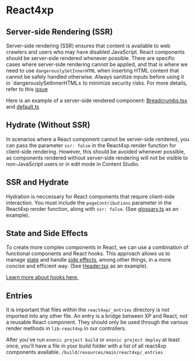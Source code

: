 # React4xp

## Server-side Rendering (SSR)

Server-side rendering (SSR) ensures that content is available to web crawlers and users who may have disabled JavaScript. React components should be server-side rendered whenever possible. There are specific cases where server-side rendering cannot be applied, and that is where we need to use `dangerouslySetInnerHTML` when inserting HTML content that cannot be safely handled otherwise. Always sanitize inputs before using it in `dangerouslySetInnerHTML± to minimize security risks. For more details, refer to this [issue](https://github.com/enonic/lib-react4xp/issues/33)

Here is an example of a server-side rendered component: [Breadcrumbs.tsx](/src/main/resources/react4xp/_entries/Breadcrumb.tsx) and [default.ts](/src/main/resources/site/pages/default/default.ts)

## Hydrate (Without SSR)

In scenarios where a React component cannot be server-side rendered, you can pass the parameter `ssr: false` in the React4xp render function for client-side rendering. However, this should be avoided whenever possible, as components rendered without server-side rendering will not be visible to non-JavaScript users or in edit mode in Content Studio.

## SSR and Hydrate

Hydration is neccessary for React components that require client-side interaction. You must include the `pageContributions` parameter in the React4xp render function, along with `ssr: false`. (See [glossary.ts](/src/main/resources/site/macros/glossary/glossary.ts) as an example).

## State and Side Effects

To create more complex components in React, we can use a combination of functional components and React hooks. This approach allows us to manage [state](https://react.dev/learn/state-a-components-memory) and handle [side effects](https://react.dev/learn/synchronizing-with-effects), among other things, in a more concise and efficient way. (See [Header.tsx](/src/main/resources/react4xp/_entries/Header.tsx) as an example).

[Learn more about hooks here.](https://react.dev/reference/react/hooks)

## Entries

It is important that files within the `react4xp/_entries` directory is not imported into any other file. An entry is a bridge between XP and React, not a reusable React component. They should only be used through the various render methods in `lib-react4xp` in our controllers.

After you've run `enonic project build` or `enonic project deploy` at least once, you'll have a file in your build folder with a list of all react4xp components available. `/build/resources/main/react4xp/_entries`

